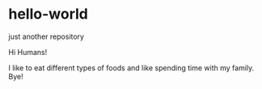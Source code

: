 # hello-world
just another repository

Hi Humans!

I like to eat different types of foods and like spending time with my family. 
Bye!
